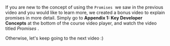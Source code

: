 If you are new to the concept of using the `Promises`  we saw in the previous video and you would like to learn more, we created a bonus video to explain promises in more detail. Simply go to **Appendix 1: Key Developer Concepts** at the bottom of the course video player, and watch the video titled _Promises_ .  
  
Otherwise, let's keep going to the next video :)